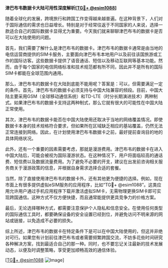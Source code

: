 **津巴布韦数据卡大陆可用性深度解析[[TG💪+ @esim1088](https://t.me/s/esim1088)]**

随着全球化的发展，跨境旅行和跨国工作变得越来越普遍。在这种背景下，人们对于国际通信的需求也日益增长。特别是对于经常往返于不同国家的人来说，选择一款适合自己的国际数据卡显得尤为重要。今天我们就来聊聊津巴布韦的数据卡是否可以在大陆使用的问题。

首先，我们需要了解什么是津巴布韦的数据卡。津巴布韦的数据卡通常是由当地的电信运营商提供的SIM卡服务，主要面向津巴布韦本地用户以及前往该国旅游或工作的国际访客。这些数据卡提供了语音通话、短信以及移动互联网等基本功能。然而，由于每个国家的电信网络标准和技术规范都有所不同，因此并不是所有的国际SIM卡都能在全球范围内通用。

那么，津巴布韦的数据卡在大陆到底能不能用呢？答案是：可以，但需要满足一定的条件。首先，津巴布韦的数据卡必须支持与中国大陆兼容的频段。目前，中国大陆主要采用GSM（全球移动通信系统）和TD-LTE（时分长期演进技术）两种制式。如果津巴布韦的数据卡支持这两种制式，那么它就有很大的可能性在中国大陆正常使用。

其次，津巴布韦的数据卡能否在中国大陆使用还取决于当地的网络覆盖情况。即使数据卡本身的技术规格符合要求，但如果所在区域缺乏相应的基站覆盖，仍然无法正常连接到网络。因此，在计划使用津巴布韦数据卡之前，最好提前查询目的地的具体网络状况。

此外，还有一个重要的因素需要考虑，那就是漫游费用。津巴布韦的数据卡在进入中国大陆后，可能会被视为国际漫游状态。在这种情况下，用户将面临较高的通话费、短信费以及数据流量费用。为了避免不必要的开支，建议在出发前咨询相关服务商关于漫游政策的信息，并根据自身需求选择合适的套餐。

当然，除了直接使用津巴布韦的数据卡外，还有其他更为便捷的选择。例如，现在市面上有很多提供虚拟eSIM服务的应用程序，比如“TG💪+ @esim1088”。这类应用允许用户通过手机应用程序下载并激活虚拟SIM卡，无需物理更换SIM卡即可实现跨国通信。这种方式不仅方便快捷，而且通常能提供更具竞争力的价格方案。

最后，无论选择哪种方式，都需要注意保护个人隐私和信息安全。在使用任何类型的国际通信工具时，都要确保设备的安全设置已经到位，并避免访问不明来源的网站或链接，以免造成不必要的损失。

综上所述，津巴布韦的数据卡在特定条件下是可以在中国大陆使用的，但这并非绝对可行。如果您有计划前往津巴布韦或者需要频繁跨国交流，不妨多花些时间研究各种解决方案，找到最适合自己的那一种。同时，也不要忘记关注最新的技术发展动态，以便及时调整策略，享受更加顺畅高效的通信体验。

[[TG💪+ @esim1088](https://t.me/s/esim1088) ![Image](https://i.postimg.cc/4NQfJmqS/Snipaste-2025-05-13-00-14-12.png)]